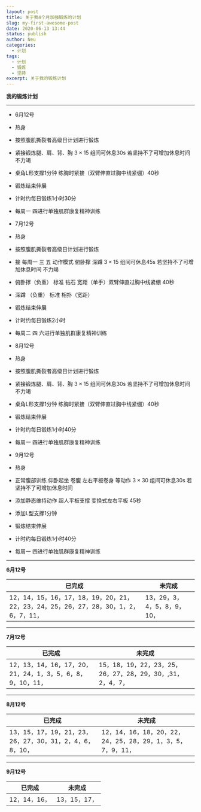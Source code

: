 ```yaml
---
layout: post
title: 关于我4个月加强锻炼的计划
slug: my-first-awesome-post
date: 2020-06-13 13:44
status: publish
author: Neu
categories: 
  - 计划
tags: 
  - 计划
  - 锻炼
  - 坚持
excerpt: 关于我的锻炼计划
---
```


**我的锻炼计划**

------

* 6月12号
 * 热身
 * 按照腹肌撕裂者高级日计划进行锻炼
 * 紧接锻炼腿、肩、背、胸 $3\times 15$  组间可休息30s 若坚持不了可增加休息时间 不力竭
 * 桌角L形支撑1分钟 练胸时紧接（双臂伸直过胸中线紧绷）40秒
 * 锻炼结束伸展
 * 计时约每日锻炼1小时30分
 * 每周一 四进行单独肌群康复精神训练
 
* 7月12号
 * 热身
 * 按照腹肌撕裂者高级日计划进行锻炼
 * 接 每周一 三 五 动作模式 俯卧撑 深蹲 $3\times 15$ 组间可休息45s 若坚持不了可增加休息时间 不力竭
  * 俯卧撑（负重） 标准 钻石 宽距（单手）双臂伸直过胸中线紧绷 40秒
  * 深蹲 （负重） 标准  相扑（宽距）
 * 锻炼结束伸展
 * 计时约每日锻炼2小时
 * 每周二 四 六进行单独肌群康复精神训练
 
* 8月12号
 * 热身
 * 按照腹肌撕裂者高级日计划进行锻炼
 * 紧接锻炼腿、肩、背、胸 $3\times 15$ 组间可休息30s 若坚持不了可增加休息时间 不力竭
 * 桌角L形支撑1分钟 练胸时紧接（双臂伸直过胸中线紧绷）40秒
 * 锻炼结束伸展
 * 计时约每日锻炼1小时40分
 * 每周一 四进行单独肌群康复精神训练
 
* 9月12号
 * 热身
 * 正常腹部训练 仰卧起坐 卷腹 左右平板卷身 等动作 $3\times 30$ 组间可休息30s 若坚持不了可增加休息时间
  * 添加静态维持动作 超人平板支撑 变换式左右平板 45秒
  * 添加L型支撑1分钟
 * 锻炼结束伸展
 * 计时约每日锻炼1小时40分
 * 每周一 四进行单独肌群康复精神训练
 
 ------
 
**6月12号**

已完成 | 未完成
--------- | -------------
12，14，15，16，17，18，19，20，21，22，23，24，25，26，27，28，30，1，2，6，7，11， | 13，29，3，4，5，8，9，10，

 ------
 
**7月12号**

已完成 | 未完成
--------- | -------------
12，13，14，16，17，20，21，24，1，3，5，6，8，9，10，11， | 15，18，19，22，23，25，26，27，28，29，30，,31，2，4，7，   
   
 ------
 
**8月12号**

已完成 | 未完成
--------- | -------------
13，15，17，19，21，23，26，27，30，31，2，4，6，8，10， | 12，14，16，18，20，22，24，25，28，29，1，3，5，7，9，11，

 ------
 
**9月12号**

已完成 | 未完成
--------- | -------------
12，14，16， | 13，15，17，
